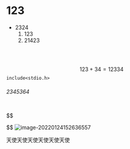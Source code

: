 # 123

+ 2324
  1. 123
  2. 21423



​	    

```

```


$$
123+34=12334
$$
`include<stdio.h>`

###### 2345364

```C++

```



$$

$$
![image-20220124152636557](https://s2.loli.net/2022/01/24/WYABz9Cfimu7Vw8.png)



天使天使天使天使天使天使
